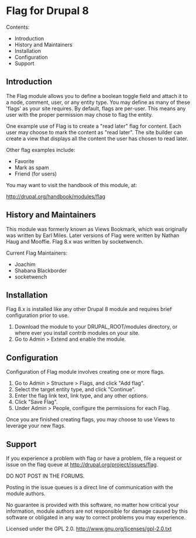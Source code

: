 Flag for Drupal 8
=================

Contents:
 * Introduction
 * History and Maintainers
 * Installation
 * Configuration
 * Support

Introduction
------------

The Flag module allows you to define a boolean toggle field and attach it to a
node, comment, user, or any entity type. You may define as many of these 'flags'
as your site requires. By default, flags are per-user. This means any user with
the proper permission may chose to flag the entity.

One example use of Flag is to create a "read later" flag for content. Each user
may choose to mark the content as "read later". The site builder can create a
view that displays all the content the user has chosen to read later.

Other flag examples include:
 * Favorite
 * Mark as spam
 * Friend (for users)

You may want to visit the handbook of this module, at:

  http://drupal.org/handbook/modules/flag

History and Maintainers
-----------------------

This module was formerly known as Views Bookmark, which was originally was
written by Earl Miles. Later versions of Flag were written by Nathan Haug and
Mooffie. Flag 8.x was written by socketwench.

Current Flag Maintainers:
 * Joachim
 * Shabana Blackborder
 * socketwench

Installation
------------

Flag 8.x is installed like any other Drupal 8 module and requires brief
configuration prior to use.

1. Download the module to your DRUPAL_ROOT/modules directory, or where ever you
install contrib modules on your site.
2. Go to Admin > Extend and enable the module.

Configuration
-------------

Configuration of Flag module involves creating one or more flags.

1. Go to Admin > Structure > Flags, and click "Add flag".
2. Select the target entity type, and click "Continue".
3. Enter the flag link text, link type, and any other options.
4. Click "Save Flag".
5. Under Admin > People, configure the permissions for each Flag.

Once you are finished creating flags, you may choose to use Views to leverage your new flags.

Support
-------

If you experience a problem with flag or have a problem, file a request or
issue on the flag queue at http://drupal.org/project/issues/flag.

DO NOT POST IN THE FORUMS.

Posting in the issue queues is a direct line of communication with the module
authors.

No guarantee is provided with this software, no matter how critical your
information, module authors are not responsible for damage caused by this
software or obligated in any way to correct problems you may experience.

Licensed under the GPL 2.0.
http://www.gnu.org/licenses/gpl-2.0.txt
